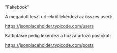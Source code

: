 "Fakebook"

A megadott teszt url-ekről lekérdezi az összes usert:

https://jsonplaceholder.typicode.com/users

Kattintásre pedig lekérdezi a hozzátartozó postokat:

https://jsonplaceholder.typicode.com/posts


